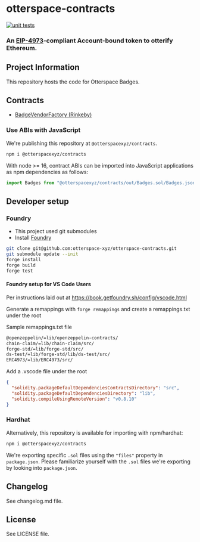 # otterspace-contracts

[![unit tests](https://github.com/otterspace-xyz/otterspace-contracts/actions/workflows/main.yml/badge.svg)](https://github.com/otterspace-xyz/otterspace-contracts/actions/workflows/main.yml)

### An [EIP-4973](https://github.com/ethereum/EIPs/pull/4973)-compliant Account-bound token to otterify Ethereum.

## Project Information

This repository hosts the code for Otterspace Badges.

## Contracts

- [BadgeVendorFactory (Rinkeby)](https://rinkeby.etherscan.io/address/0x0ec999881841940c684438b42f648986295b5aa8)

### Use ABIs with JavaScript

We're publishing this repository at `@otterspacexyz/contracts`.

```bash
npm i @otterspacexyz/contracts
```

With node >=
16, contract ABIs can be imported into JavaScript applications as npm
dependencies as follows:

```js
import Badges from "@otterspacexyz/contracts/out/Badges.sol/Badges.json" assert { type: "json" };
```

## Developer setup

### Foundry

- This project used git submodules
- Install [Foundry](https://book.getfoundry.sh/getting-started/installation.html)

```bash
git clone git@github.com:otterspace-xyz/otterspace-contracts.git
git submodule update --init
forge install
forge build
forge test
```

#### Foundry setup for VS Code Users

Per instructions laid out at https://book.getfoundry.sh/config/vscode.html

Generate a remappings with `forge remappings` and create a remappings.txt under the root

Sample remappings.txt file

```txt
@openzeppelin/=lib/openzeppelin-contracts/
chain-claim/=lib/chain-claim/src/
forge-std/=lib/forge-std/src/
ds-test/=lib/forge-std/lib/ds-test/src/
ERC4973/=lib/ERC4973/src/
```

Add a .vscode file under the root

```json
{
  "solidity.packageDefaultDependenciesContractsDirectory": "src",
  "solidity.packageDefaultDependenciesDirectory": "lib",
  "solidity.compileUsingRemoteVersion": "v0.8.10"
}
```

### Hardhat

Alternatively, this repository is available for importing with npm/hardhat:

```bash
npm i @otterspacexyz/contracts
```

We're exporting specific `.sol` files using the `"files"` property in
`package.json`. Please familiarize yourself with the `.sol` files we're
exporting by looking into `package.json`.

## Changelog

See changelog.md file.

## License

See LICENSE file.
